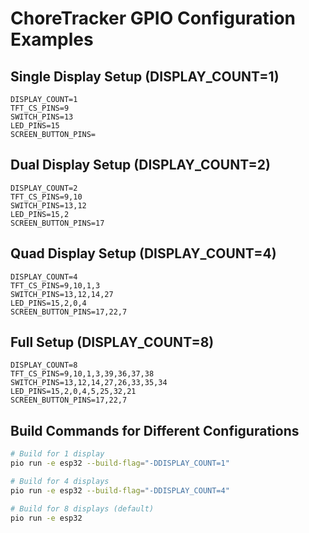 # ChoreTracker GPIO Configuration Examples

## Single Display Setup (DISPLAY_COUNT=1)
```
DISPLAY_COUNT=1
TFT_CS_PINS=9
SWITCH_PINS=13
LED_PINS=15
SCREEN_BUTTON_PINS=
```

## Dual Display Setup (DISPLAY_COUNT=2)  
```
DISPLAY_COUNT=2
TFT_CS_PINS=9,10
SWITCH_PINS=13,12
LED_PINS=15,2
SCREEN_BUTTON_PINS=17
```

## Quad Display Setup (DISPLAY_COUNT=4)
```
DISPLAY_COUNT=4
TFT_CS_PINS=9,10,1,3
SWITCH_PINS=13,12,14,27
LED_PINS=15,2,0,4
SCREEN_BUTTON_PINS=17,22,7
```

## Full Setup (DISPLAY_COUNT=8)
```
DISPLAY_COUNT=8
TFT_CS_PINS=9,10,1,3,39,36,37,38
SWITCH_PINS=13,12,14,27,26,33,35,34
LED_PINS=15,2,0,4,5,25,32,21
SCREEN_BUTTON_PINS=17,22,7
```

## Build Commands for Different Configurations

```bash
# Build for 1 display
pio run -e esp32 --build-flag="-DDISPLAY_COUNT=1"

# Build for 4 displays  
pio run -e esp32 --build-flag="-DDISPLAY_COUNT=4"

# Build for 8 displays (default)
pio run -e esp32
```
